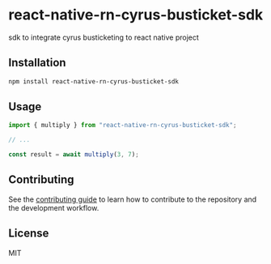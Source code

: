 # react-native-rn-cyrus-busticket-sdk

sdk to integrate cyrus busticketing to react native project

## Installation

```sh
npm install react-native-rn-cyrus-busticket-sdk
```

## Usage

```js
import { multiply } from "react-native-rn-cyrus-busticket-sdk";

// ...

const result = await multiply(3, 7);
```

## Contributing

See the [contributing guide](CONTRIBUTING.md) to learn how to contribute to the repository and the development workflow.

## License

MIT
